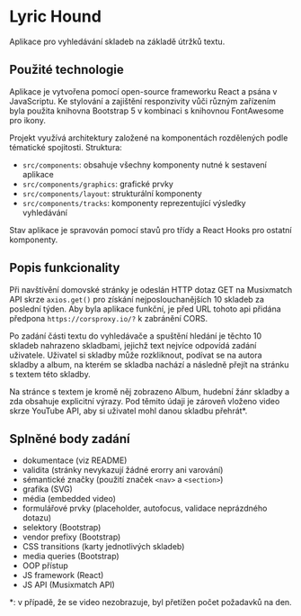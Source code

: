 # Lyric Hound

Aplikace pro vyhledávání skladeb na základě útržků textu.

## Použité technologie

Aplikace je vytvořena pomocí open-source frameworku React a psána v JavaScriptu. Ke stylování a zajištění responzivity vůči různým zařízením byla použita knihovna Bootstrap 5 v kombinaci s knihovnou FontAwesome pro ikony.

Projekt využívá architektury založené na komponentách rozdělených podle tématické spojitosti. Struktura:
- `src/components`: obsahuje všechny komponenty nutné k sestavení aplikace
- `src/components/graphics`: grafické prvky
- `src/components/layout`: strukturální komponenty
- `src/components/tracks`: komponenty reprezentující výsledky vyhledávání

Stav aplikace je spravován pomocí stavů pro třídy a React Hooks pro ostatní komponenty.

## Popis funkcionality

Při navštívění domovské stránky je odeslán HTTP dotaz GET na Musixmatch API skrze `axios.get()` pro získání nejposlouchanějších 10 skladeb za poslední týden. Aby byla aplikace funkční, je před URL tohoto api přidána předpona `https://corsproxy.io/?` k zabránění CORS.

Po zadání části textu do vyhledávače a spuštění hledání je těchto 10 skladeb nahrazeno skladbami, jejichž text nejvíce odpovídá zadání uživatele. Uživatel si skladby může rozkliknout, podívat se na autora skladby a album, na kterém se skladba nachází a následně přejít na stránku s textem této skladby.

Na stránce s textem je kromě něj zobrazeno Album, hudební žánr skladby a zda obsahuje explicitní výrazy. Pod těmito údaji je zároveň vloženo video skrze YouTube API, aby si uživatel mohl danou skladbu přehrát*.

## Splněné body zadání
- dokumentace (viz README)
- validita (stránky nevykazují žádné erorry ani varování)
- sémantické značky (použití značek `<nav>` a `<section>`)
- grafika (SVG)
- média (embedded video)
- formulářové prvky (placeholder, autofocus, validace neprázdného dotazu)
- selektory (Bootstrap)
- vendor prefixy (Bootstrap)
- CSS transitions (karty jednotlivých skladeb)
- media queries (Bootstrap)
- OOP přístup
- JS framework (React)
- JS API (Musixmatch API)

*: v případě, že se video nezobrazuje, byl přetížen počet požadavků na den.
